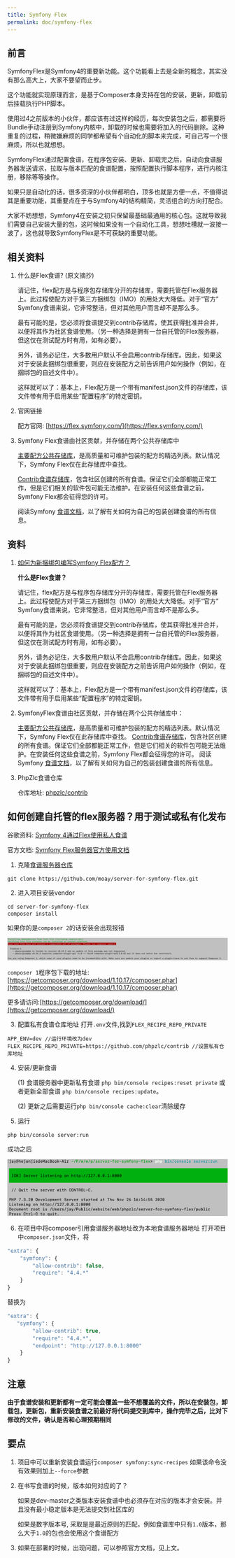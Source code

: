 ```yaml
---
title: Symfony Flex
permalink: doc/symfony-flex
---
```


## 前言

SymfonyFlex是Symfony4的重要新功能。这个功能看上去是全新的概念，其实没有那么高大上，大家不要望而止步。

这个功能就实现原理而言，是基于Composer本身支持在包的安装，更新，卸载前后挂载执行PHP脚本。

使用过4之前版本的小伙伴，都应该有过这样的经历，每次安装包之后，都需要将Bundle手动注册到Symfony内核中，卸载的时候也需要将加入的代码删除。这种重复的过程，稍微嫌麻烦的同学都希望有个自动化的脚本来完成，可自己写一个很麻烦，所以也就想想。

SymfonyFlex通过配置食谱，在程序包安装、更新、卸载完之后，自动向食谱服务器发送请求，拉取与版本匹配的食谱配置，按照配置执行脚本程序，进行内核注册，移除等等操作。

如果只是自动化的话，很多资深的小伙伴都明白，顶多也就是方便一点，不值得说其是重要功能，其重要点在于与Symfony4的结构精简，灵活组合的方向打配合。

大家不妨想想，Symfony4在安装之初只保留最基础最通用的核心包。这就导致我们需要自己安装大量的包，这时候如果没有一个自动化工具，想想吐槽就一波接一波了，这也就导致SymfonyFlex是不可获缺的重要功能。

## 相关资料

1. 什么是Flex食谱? (原文摘抄)
     
     请记住，flex配方是与程序包存储库分开的存储库，需要托管在Flex服务器上。此过程使配方对于第三方捆绑包（IMO）的用处大大降低。对于“官方” Symfony食谱来说，它非常整洁，但对其他用户而言却不是那么多。
     
     最有可能的是，您必须将食谱提交到contrib存储库，使其获得批准并合并，以便将其作为社区食谱使用。（另一种选择是拥有一台自托管的Flex服务器，但这仅在测试配方时有用，如有必要）。
     
     另外，请务必记住，大多数用户默认不会启用contrib存储库。因此，如果这对于安装此捆绑包很重要，则应在安装配方之前告诉用户如何操作（例如，在捆绑包的自述文件中）。
     
     这样就可以了：基本上，Flex配方是一个带有manifest.json文件的存储库，该文件带有用于启用某些“配置程序”的特定密钥。
     
2. 官网链接

     配方官网: [https://flex.symfony.com/](https://flex.symfony.com/)    
   
3. Symfony Flex食谱由社区贡献，并存储在两个公共存储库中
   
     [主要配方公共存储库](https://github.com/symfony/recipes)，是高质量和可维护包装的配方的精选列表。默认情况下，Symfony Flex仅在此存储库中查找。
 
     [Contrib食谱存储库](https://github.com/symfony/recipes-contrib)，包含社区创建的所有食谱。保证它们全部都能正常工作，但是它们相关的软件包可能无法维护。在安装任何这些食谱之前，Symfony Flex都会征得您的许可。
      
     阅读Symfony [食谱文档](https://github.com/symfony/recipes/blob/master/README.rst)，以了解有关如何为自己的包装创建食谱的所有信息。
   
## 资料

1. [如何为新捆绑包编写Symfony Flex配方？](https://stackoverflow.com/questions/58595101/how-write-a-symfony-flex-recipe-for-a-new-bundle)

    **什么是Flex食谱？**
    
    请记住，flex配方是与程序包存储库分开的存储库，需要托管在Flex服务器上。此过程使配方对于第三方捆绑包（IMO）的用处大大降低。对于“官方” Symfony食谱来说，它非常整洁，但对其他用户而言却不是那么多。
    
    最有可能的是，您必须将食谱提交到contrib存储库，使其获得批准并合并，以便将其作为社区食谱使用。（另一种选择是拥有一台自托管的Flex服务器，但这仅在测试配方时有用，如有必要）。
    
    另外，请务必记住，大多数用户默认不会启用contrib存储库。因此，如果这对于安装此捆绑包很重要，则应在安装配方之前告诉用户如何操作（例如，在捆绑包的自述文件中）。
    
    这样就可以了：基本上，Flex配方是一个带有manifest.json文件的存储库，该文件带有用于启用某些“配置程序”的特定密钥。

2. SymfonyFlex食谱由社区贡献，并存储在两个公共存储库中：
   
   [主要配方公共存储库](https://github.com/symfony/recipes)，是高质量和可维护包装的配方的精选列表。默认情况下，Symfony Flex仅在此存储库中查找。
   [Contrib食谱存储库](https://github.com/symfony/recipes-contrib)，包含社区创建的所有食谱。保证它们全部都能正常工作，但是它们相关的软件包可能无法维护。在安装任何这些食谱之前，Symfony Flex都会征得您的许可。
   阅读Symfony [食谱文档](https://github.com/symfony/recipes/blob/master/README.rst)，以了解有关如何为自己的包装创建食谱的所有信息。

4. PhpZlc食谱仓库
   
   仓库地址: [phpzlc/contrib](https://github.com/phpzlc/contrib)

## 如何创建自托管的flex服务器？用于测试或私有化发布 
   
谷歌资料: [Symfony 4通过Flex使用私人食谱](https://blog.mayflower.de/6851-symfony-4-flex-private-recipes.html)

官方文档: [Symfony Flex服务器官方使用文档](https://server-for-symfony-flex.readthedocs.io/en/latest/)
   
1. 克隆[食谱服务器仓库](https://github.com/moay/server-for-symfony-flex)
```shell
git clone https://github.com/moay/server-for-symfony-flex.git
```

2. 进入项目安装vendor
```shell
cd server-for-symfony-flex
composer install
```
   如果你的是`composer 2`的话安装会出现报错
   
![compsoer2-error.png](/assets/posts/composer2-error.png)
  
   `composer 1`程序包下载的地址:[https://getcomposer.org/download/1.10.17/composer.phar](https://getcomposer.org/download/1.10.17/composer.phar)
    
   更多请访问:[https://getcomposer.org/download/](https://getcomposer.org/download/)

3. 配置私有食谱仓库地址
   打开`.env`文件,找到`FLEX_RECIPE_REPO_PRIVATE`
```text
APP_ENV=dev //运行环境改为dev
FLEX_RECIPE_REPO_PRIVATE=https://github.com/phpzlc/contrib //设置私有仓库地址
```

4. 安装/更新食谱
    
   (1) 食谱服务器中更新私有食谱 `php bin/console recipes:reset private` 或者更新全部食谱 `php bin/console recipes:update`。
    
   (2) 更新之后需要运行`php bin/console cache:clear`清除缓存
   
5. 运行
```shell
php bin/console server:run
```
   成功之后
   
   ![server_run.png](/assets/posts/server_run.png)
  
6. 在项目中将composer引用食谱服务器地址改为本地食谱服务器地址
   打开项目中`composer.json`文件，将
```js
"extra": {
    "symfony": {
        "allow-contrib": false,
        "require": "4.4.*"
    }
}
```
   替换为
```js
"extra": {
   "symfony": {
        "allow-contrib": true,
        "require": "4.4.*",
        "endpoint": "http://127.0.0.1:8000"
    }
}
```

## 注意

   **由于食谱安装和更新都有一定可能会覆盖一些不想覆盖的文件，所以在安装包，卸载包，更新包，重新安装食谱之前最好将代码提交到库中，操作完毕之后，比对下修改的文件，确认是否和心理预期相同**

## 要点

1. 项目中可以重新安装食谱运行`composer symfony:sync-recipes` 如果该命令没有效果则加上`--force`参数

2. 在书写食谱的时候，版本如何对应的了？

    如果是dev-master之类版本安装食谱中也必须存在对应的版本才会安装。并且没有最小稳定版本是无法提交到社区库的
    
    如果是数字版本号, 采取是是最近原则的匹配，例如食谱库中只有`1.0`版本，那么大于`1.0`的包也会使用这个食谱配方

3. 如果在部署的时候，出现问题，可以参照官方文档，见上文。